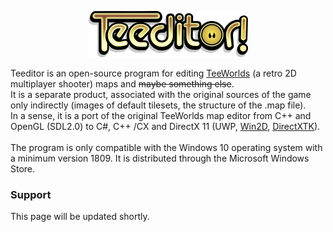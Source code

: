 <p align="center"><img width="255" src="../Teeditor/Assets/about-logo.png"></p>

Teeditor is an open-source program for editing [TeeWorlds](https://github.com/teeworlds/teeworlds/) (a retro 2D multiplayer shooter) maps and ~~maybe something else~~.\
It is a separate product, associated with the original sources of the game only indirectly (images of default tilesets, the structure of the .map file).\
In a sense, it is a port of the original TeeWorlds map editor from C++ and OpenGL (SDL2.0) to C#, C++ /CX and DirectX 11 (UWP, [Win2D](https://github.com/microsoft/Win2D), [DirectXTK](https://github.com/microsoft/DirectXTK)).\
\
The program is only compatible with the Windows 10 operating system with a minimum version 1809. It is distributed through the Microsoft Windows Store.

### Support

This page will be updated shortly.
